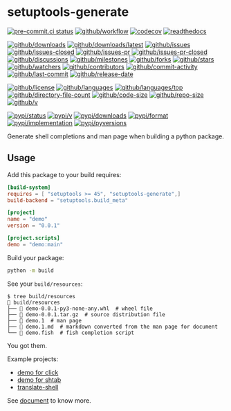 # setuptools-generate

[![pre-commit.ci status](https://results.pre-commit.ci/badge/github/Freed-Wu/setuptools-generate/main.svg)](https://results.pre-commit.ci/latest/github/Freed-Wu/setuptools-generate/main)
[![github/workflow](https://github.com/Freed-Wu/setuptools-generate/actions/workflows/main.yml/badge.svg)](https://github.com/Freed-Wu/setuptools-generate/actions)
[![codecov](https://codecov.io/gh/Freed-Wu/setuptools-generate/branch/main/graph/badge.svg)](https://codecov.io/gh/Freed-Wu/setuptools-generate)
[![readthedocs](https://shields.io/readthedocs/setuptools-generate)](https://setuptools-generate.readthedocs.io)

[![github/downloads](https://shields.io/github/downloads/Freed-Wu/setuptools-generate/total)](https://github.com/Freed-Wu/setuptools-generate/releases)
[![github/downloads/latest](https://shields.io/github/downloads/Freed-Wu/setuptools-generate/latest/total)](https://github.com/Freed-Wu/setuptools-generate/releases/latest)
[![github/issues](https://shields.io/github/issues/Freed-Wu/setuptools-generate)](https://github.com/Freed-Wu/setuptools-generate/issues)
[![github/issues-closed](https://shields.io/github/issues-closed/Freed-Wu/setuptools-generate)](https://github.com/Freed-Wu/setuptools-generate/issues?q=is%3Aissue+is%3Aclosed)
[![github/issues-pr](https://shields.io/github/issues-pr/Freed-Wu/setuptools-generate)](https://github.com/Freed-Wu/setuptools-generate/pulls)
[![github/issues-pr-closed](https://shields.io/github/issues-pr-closed/Freed-Wu/setuptools-generate)](https://github.com/Freed-Wu/setuptools-generate/pulls?q=is%3Apr+is%3Aclosed)
[![github/discussions](https://shields.io/github/discussions/Freed-Wu/setuptools-generate)](https://github.com/Freed-Wu/setuptools-generate/discussions)
[![github/milestones](https://shields.io/github/milestones/all/Freed-Wu/setuptools-generate)](https://github.com/Freed-Wu/setuptools-generate/milestones)
[![github/forks](https://shields.io/github/forks/Freed-Wu/setuptools-generate)](https://github.com/Freed-Wu/setuptools-generate/network/members)
[![github/stars](https://shields.io/github/stars/Freed-Wu/setuptools-generate)](https://github.com/Freed-Wu/setuptools-generate/stargazers)
[![github/watchers](https://shields.io/github/watchers/Freed-Wu/setuptools-generate)](https://github.com/Freed-Wu/setuptools-generate/watchers)
[![github/contributors](https://shields.io/github/contributors/Freed-Wu/setuptools-generate)](https://github.com/Freed-Wu/setuptools-generate/graphs/contributors)
[![github/commit-activity](https://shields.io/github/commit-activity/w/Freed-Wu/setuptools-generate)](https://github.com/Freed-Wu/setuptools-generate/graphs/commit-activity)
[![github/last-commit](https://shields.io/github/last-commit/Freed-Wu/setuptools-generate)](https://github.com/Freed-Wu/setuptools-generate/commits)
[![github/release-date](https://shields.io/github/release-date/Freed-Wu/setuptools-generate)](https://github.com/Freed-Wu/setuptools-generate/releases/latest)

[![github/license](https://shields.io/github/license/Freed-Wu/setuptools-generate)](https://github.com/Freed-Wu/setuptools-generate/blob/main/LICENSE)
[![github/languages](https://shields.io/github/languages/count/Freed-Wu/setuptools-generate)](https://github.com/Freed-Wu/setuptools-generate)
[![github/languages/top](https://shields.io/github/languages/top/Freed-Wu/setuptools-generate)](https://github.com/Freed-Wu/setuptools-generate)
[![github/directory-file-count](https://shields.io/github/directory-file-count/Freed-Wu/setuptools-generate)](https://github.com/Freed-Wu/setuptools-generate)
[![github/code-size](https://shields.io/github/languages/code-size/Freed-Wu/setuptools-generate)](https://github.com/Freed-Wu/setuptools-generate)
[![github/repo-size](https://shields.io/github/repo-size/Freed-Wu/setuptools-generate)](https://github.com/Freed-Wu/setuptools-generate)
[![github/v](https://shields.io/github/v/release/Freed-Wu/setuptools-generate)](https://github.com/Freed-Wu/setuptools-generate)

[![pypi/status](https://shields.io/pypi/status/setuptools-generate)](https://pypi.org/project/setuptools-generate/#description)
[![pypi/v](https://shields.io/pypi/v/setuptools-generate)](https://pypi.org/project/setuptools-generate/#history)
[![pypi/downloads](https://shields.io/pypi/dd/setuptools-generate)](https://pypi.org/project/setuptools-generate/#files)
[![pypi/format](https://shields.io/pypi/format/setuptools-generate)](https://pypi.org/project/setuptools-generate/#files)
[![pypi/implementation](https://shields.io/pypi/implementation/setuptools-generate)](https://pypi.org/project/setuptools-generate/#files)
[![pypi/pyversions](https://shields.io/pypi/pyversions/setuptools-generate)](https://pypi.org/project/setuptools-generate/#files)

Generate shell completions and man page when building a python package.

## Usage

Add this package to your build requires:

```toml
[build-system]
requires = [ "setuptools >= 45", "setuptools-generate",]
build-backend = "setuptools.build_meta"

[project]
name = "demo"
version = "0.0.1"

[project.scripts]
demo = "demo:main"
```

Build your package:

```sh
python -m build
```

See your `build/resources`:

```console
$ tree build/resources
 build/resources
├──  demo-0.0.1-py3-none-any.whl  # wheel file
├──  demo-0.0.1.tar.gz  # source distribution file
├──  demo.1  # man page
├──  demo.1.md  # markdown converted from the man page for document
└──  demo.fish  # fish completion script
```

You got them.

Example projects:

- [demo for click](https://github.com/Freed-Wu/setuptools-generate/tree/main/tests/click/src)
- [demo for shtab](https://github.com/Freed-Wu/setuptools-generate/tree/main/tests/shtab/src)
- [translate-shell](https://github.com/Freed-Wu/translate-shell)

See [document](https://setuptools-generate.readthedocs.io) to know more.
